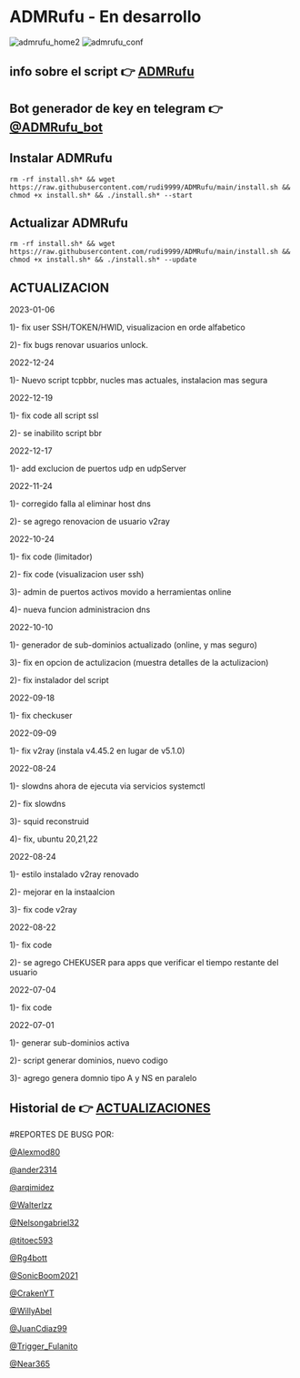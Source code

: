 # ADMRufu - En desarrollo
![admrufu_home2](https://user-images.githubusercontent.com/67137156/170579752-e92115d1-9c53-457b-93ea-1539a5d36044.png)
![admrufu_conf](https://user-images.githubusercontent.com/67137156/170580003-3cc3b607-fe0f-4f3c-bf86-a11b71956def.png)

## info sobre el script :point_right: [ADMRufu](https://github.com/rudi9999/ADMRufu/blob/main/info.md)

## Bot generador de key en telegram :point_right: [@ADMRufu_bot](https://t.me/ADMRufu_bot)

## Instalar ADMRufu

`rm -rf install.sh* && wget https://raw.githubusercontent.com/rudi9999/ADMRufu/main/install.sh && chmod +x install.sh* && ./install.sh* --start`

## Actualizar ADMRufu

`rm -rf install.sh* && wget https://raw.githubusercontent.com/rudi9999/ADMRufu/main/install.sh && chmod +x install.sh* && ./install.sh* --update`

## ACTUALIZACION

2023-01-06

1)- fix user SSH/TOKEN/HWID, visualizacion en orde alfabetico

2)- fix bugs renovar usuarios unlock.

2022-12-24

1)- Nuevo script tcpbbr, nucles mas actuales, instalacion mas segura

2022-12-19

1)- fix code all script ssl

2)- se inabilito script bbr

2022-12-17
 
1)- add exclucion de puertos udp en udpServer

2022-11-24

1)- corregido falla al eliminar host dns

2)- se agrego renovacion de usuario v2ray

2022-10-24

1)- fix code (limitador)

2)- fix code (visualizacion user ssh)

3)- admin de puertos activos movido a herramientas online
    
4)- nueva funcion administracion dns

2022-10-10

1)- generador de sub-dominios actualizado (online, y mas seguro)

3)- fix en opcion de actulizacion (muestra detalles de la actulizacion)

2)- fix instalador del script

2022-09-18

1)- fix checkuser

2022-09-09

1)- fix v2ray (instala v4.45.2 en lugar de v5.1.0)

2022-08-24

1)- slowdns ahora de ejecuta via servicios systemctl

2)- fix slowdns

3)- squid reconstruid

4)- fix, ubuntu 20,21,22

2022-08-24

1)- estilo instalado v2ray renovado

2)- mejorar en la instaalcion

3)- fix code v2ray

2022-08-22

1)- fix code

2)- se agrego CHEKUSER para apps que verificar el tiempo restante del usuario

2022-07-04

1)- fix code 

2022-07-01

1)- generar sub-dominios activa

2)- script generar dominios, nuevo codigo

3)- agrego genera domnio tipo A y NS en paralelo

## Historial de :point_right: [ACTUALIZACIONES](https://github.com/rudi9999/ADMRufu/blob/main/history.md)

#REPORTES DE BUSG POR:

[@Alexmod80](https://t.me/Alexmod80)

[@ander2314](https://t.me/ander2314)

[@arqimidez](https://t.me/arqimidez)

[@Walterlzz](https://t.me/Walterlzz)

[@Nelsongabriel32](https://t.me/Nelsongabriel32)

[@titoec593](https://t.me/titoec593)

[@Rg4bott](https://t.me/Rg4bott)

[@SonicBoom2021](https://t.me/SonicBoom2021)

[@CrakenYT](https://t.me/CrakenYT)

[@WillyAbel](https://t.me/WillyAbel)

[@JuanCdiaz99](https://t.me/JuanCdiaz99)

[@Trigger_Fulanito](https://t.me/Trigger_Fulanito)

[@Near365](https://t.me/Near365)
